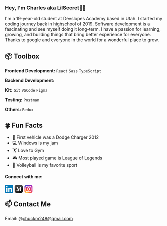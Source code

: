 ### Hey, I'm Charles aka LilSecret👋🏽

I'm a 19-year-old student at Devslopes Academy based in Utah. I started my coding journey back in highschool of 2019. Software development is a fascinating and see myself doing it long-term. I have a passion for learning, growing, and building things that bring better experience for everyone. Thanks to google and everyone in the world for a wonderful place to grow.

## 📦 Toolbox

**Frontend Development:** `React` `Sass` `TypeScript`

**Backend Development:**

**Kit:** `Git` `VSCode` `Figma`

**Testing:** `Postman`

**Others:** `Redux`

## 🍀 Fun Facts

- 🚗 First vehicle was a Dodge Charger 2012
- 💻 Windows is my jam
- 🏋️ Love to Gym
- 🎮 Most played game is League of Legends
- 🏐 Volleyball is my favorite sport

#### Connect with me:

[<img align="left" src="./images/linkedin-logo.svg.png" alt="linkedin logo" width="26px" style="padding-right:5px;" >](https://www.linkedin.com/in/charles-marchant-4269201a6/)
[<img align="left" src="./images/medium.png" alt="medium logo" width="26px" style="padding-right:5px;" >](https://medium.com/@chuckm248)
[<img align="left" src="./images/instagram-logo.svg.webp" alt="instagram logo" width="26px" style="padding-right:5px;" >](https://www.instagram.com/lil.secret18)

<br/>

## 📫 Contact Me

Email: @chuckm248@gmail.com
